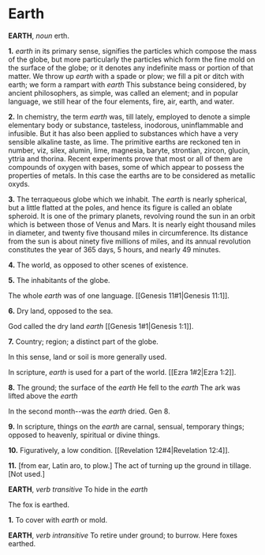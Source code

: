 # Earth

**EARTH**, _noun_ erth.

**1.** _earth_ in its primary sense, signifies the particles which compose the mass of the globe, but more particularly the particles which form the fine mold on the surface of the globe; or it denotes any indefinite mass or portion of that matter. We throw up _earth_ with a spade or plow; we fill a pit or ditch with earth; we form a rampart with _earth_ This substance being considered, by ancient philosophers, as simple, was called an element; and in popular language, we still hear of the four elements, fire, air, earth, and water.

**2.** In chemistry, the term _earth_ was, till lately, employed to denote a simple elementary body or substance, tasteless, inodorous, uninflammable and infusible. But it has also been applied to substances which have a very sensible alkaline taste, as lime. The primitive earths are reckoned ten in number, viz, silex, alumin, lime, magnesia, baryte, strontian, zircon, glucin, yttria and thorina. Recent experiments prove that most or all of them are compounds of oxygen with bases, some of which appear to possess the properties of metals. In this case the earths are to be considered as metallic oxyds.

**3.** The terraqueous globe which we inhabit. The _earth_ is nearly spherical, but a little flatted at the poles, and hence its figure is called an oblate spheroid. It is one of the primary planets, revolving round the sun in an orbit which is between those of Venus and Mars. It is nearly eight thousand miles in diameter, and twenty five thousand miles in circumference. Its distance from the sun is about ninety five millions of miles, and its annual revolution constitutes the year of 365 days, 5 hours, and nearly 49 minutes.

**4.** The world, as opposed to other scenes of existence.

**5.** The inhabitants of the globe.

The whole _earth_ was of one language. [[Genesis 11#1|Genesis 11:1]].

**6.** Dry land, opposed to the sea.

God called the dry land _earth_ [[Genesis 1#1|Genesis 1:1]].

**7.** Country; region; a distinct part of the globe.

In this sense, land or soil is more generally used.

In scripture, _earth_ is used for a part of the world. [[Ezra 1#2|Ezra 1:2]].

**8.** The ground; the surface of the _earth_ He fell to the _earth_ The ark was lifted above the _earth_

In the second month--was the _earth_ dried. Gen 8.

**9.** In scripture, things on the _earth_ are carnal, sensual, temporary things; opposed to heavenly, spiritual or divine things.

**10.** Figuratively, a low condition. [[Revelation 12#4|Revelation 12:4]].

**11.** \[from ear, Latin aro, to plow.\] The act of turning up the ground in tillage. \[Not used.\]

**EARTH**, _verb transitive_ To hide in the _earth_

The fox is earthed.

**1.** To cover with _earth_ or mold.

**EARTH**, _verb intransitive_ To retire under ground; to burrow. Here foxes earthed.